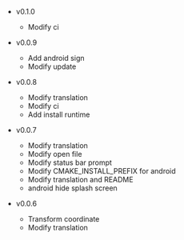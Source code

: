 - v0.1.0
  + Modify ci

- v0.0.9
  + Add android sign
  + Modify update
  
- v0.0.8
  + Modify translation
  + Modify ci
  + Add install runtime
    
- v0.0.7
  + Modify translation
  + Modify open file
  + Modify status bar prompt
  + Modify CMAKE_INSTALL_PREFIX for android
  + Modify translation and README
  + android hide splash screen

- v0.0.6
  + Transform coordinate
  + Modify translation
